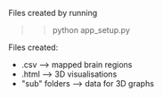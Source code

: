 Files created by running 
>> python app_setup.py


Files created:
- .csv --> mapped brain regions
- .html --> 3D visualisations
- "sub" folders --> data for 3D graphs
